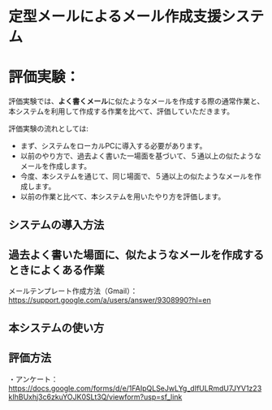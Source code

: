 # 定型メールによるメール作成支援システム

# 評価実験：
評価実験では、**よく書くメール**に似たようなメールを作成する際の通常作業と、本システムを利用して作成する作業を比べて、評価していただきます。

評価実験の流れとしては:
* まず、システムをローカルPCに導入する必要があります。
* 以前のやり方で、過去よく書いた一場面を基づいて、５通以上の似たようなメールを作成します。
* 今度、本システムを通じて、同じ場面で、５通以上の似たようなメールを作成します。
* 以前の作業と比べて、本システムを用いたやり方を評価します。

## システムの導入方法

## 過去よく書いた場面に、似たようなメールを作成するときによくある作業
<!-- 例として、あなたは社会人で、毎日、ほぼ同じ仕事を上司に報告メールを送らなければなりません。そのメールを作成するたびに、
* 送信メールボックスに入って、検索バーに、過去メールに書かれたと思う単語を入力して、検索する。
* 検索結果の中、件名またメールの最初行から適切そうなメールを判断して、メールを開いて、そのメールの文章をコピーします。
* 作成画面に入って、コピーした文章を貼り付けます。
* 内容を修正して、送信します。-->

メールテンプレート作成方法（Gmail）：https://support.google.com/a/users/answer/9308990?hl=en

## 本システムの使い方

## 評価方法
・アンケート：https://docs.google.com/forms/d/e/1FAIpQLSeJwLYg_dIfULRmdU7JYV1z23kIhBUxhj3c6zkuYOJK0SLt3Q/viewform?usp=sf_link
